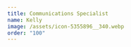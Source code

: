 ```yaml
---
title: Communications Specialist
name: Kelly
image: /assets/icon-5355896__340.webp
order: "100"
---
```

